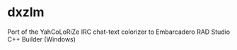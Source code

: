 # dxzlm
Port of the YahCoLoRiZe IRC chat-text colorizer to Embarcadero RAD Studio C++ Builder (Windows)
